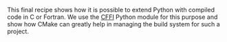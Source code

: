 This final recipe shows how it is possible to extend Python with compiled code in C or Fortran.
We use the [CFFI] Python module for this purpose and show how CMake can greatly help in managing
the build system for such a project.

[CFFI]: https://cffi.readthedocs.io/en/latest/
